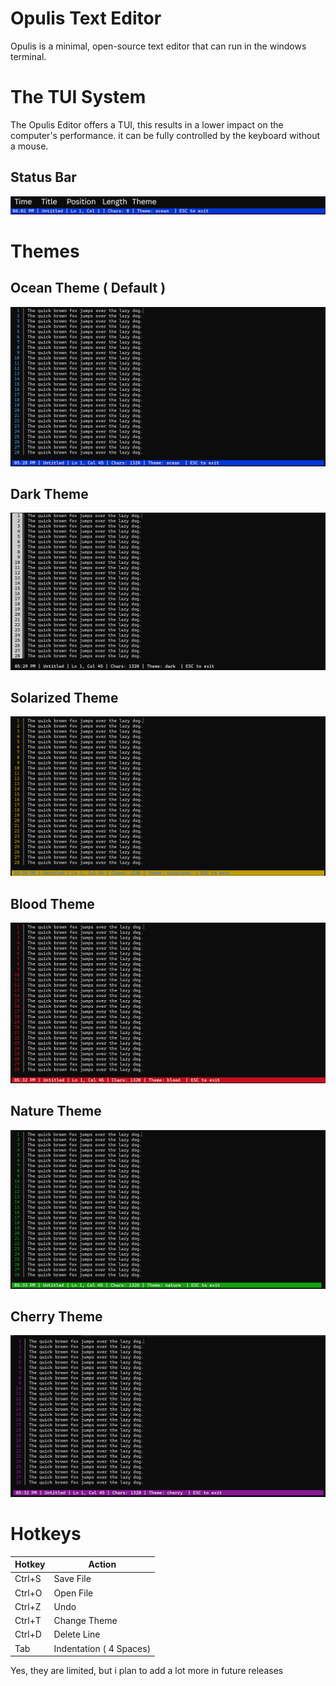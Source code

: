 # Opulis Text Editor
Opulis is a minimal, open-source text editor that can run in the windows terminal.
#
#
#
# The TUI System

The Opulis Editor offers a TUI, this results in a lower impact on the computer's performance. it can be fully controlled by the keyboard without a mouse.
## Status Bar
![theme](/examples/statusbar.png "STATUSBAR")



# Themes

## Ocean Theme ( Default )
![theme](/examples/ocean.png "THEMES")


## Dark Theme
![theme](/examples/dark.png "THEMES")


## Solarized Theme
![theme](/examples/solarized.png "THEMES")


## Blood Theme
![theme](/examples/blood.png "THEMES")


## Nature Theme
![theme](/examples/nature.png "THEMES")

## Cherry Theme
![theme](/examples/cherry.png "THEMES")

#
#
#
# Hotkeys

| Hotkey  | Action |
| ------------- | ------------- |
| Ctrl+S  | Save File  |
| Ctrl+O  | Open File  |
| Ctrl+Z  | Undo |
| Ctrl+T  | Change Theme |
| Ctrl+D | Delete Line |
| Tab | Indentation ( 4 Spaces) |

Yes, they are limited, but i plan to add a lot more in future releases

